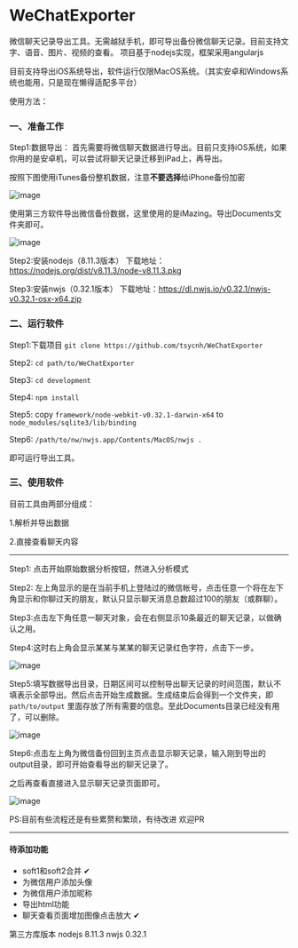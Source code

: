 # WeChatExporter

微信聊天记录导出工具。无需越狱手机，即可导出备份微信聊天记录。目前支持文字、语音、图片、视频的查看。
项目基于nodejs实现，框架采用angularjs

目前支持导出iOS系统导出，软件运行仅限MacOS系统。（其实安卓和Windows系统也能用，只是现在懒得适配多平台）

使用方法：
### 一、准备工作
Step1:数据导出：
首先需要将微信聊天数据进行导出。目前只支持iOS系统，如果你用的是安卓机，可以尝试将聊天记录迁移到iPad上，再导出。

按照下图使用iTunes备份整机数据，注意**不要选择**给iPhone备份加密

![image](https://github.com/tsycnh/WeChatExporter/blob/master/imgs/for%20readme/backup1.png)

使用第三方软件导出微信备份数据，这里使用的是iMazing。导出Documents文件夹即可。

![image](https://github.com/tsycnh/WeChatExporter/blob/master/imgs/for%20readme/backup2.png)

Step2:安装nodejs（8.11.3版本） 下载地址：https://nodejs.org/dist/v8.11.3/node-v8.11.3.pkg

Step3:安装nwjs（0.32.1版本） 下载地址：https://dl.nwjs.io/v0.32.1/nwjs-v0.32.1-osx-x64.zip

### 二、运行软件

Step1:下载项目 `git clone https://github.com/tsycnh/WeChatExporter`

Step2: `cd path/to/WeChatExporter`

Step3: `cd development`

Step4: `npm install`

Step5: copy `framework/node-webkit-v0.32.1-darwin-x64` to `node_modules/sqlite3/lib/binding`

Step6: `/path/to/nw/nwjs.app/Contents/MacOS/nwjs .`

即可运行导出工具。
### 三、使用软件
目前工具由两部分组成：

1.解析并导出数据

2.直接查看聊天内容

--------------

Step1: 点击开始原始数据分析按钮，然进入分析模式

Step2: 左上角显示的是在当前手机上登陆过的微信帐号，点击任意一个将在左下角显示和你聊过天的朋友，默认只显示聊天消息总数超过100的朋友（或群聊）。

Step3:点击左下角任意一聊天对象，会在右侧显示10条最近的聊天记录，以做确认之用。

Step4:这时右上角会显示某某与某某的聊天记录红色字符，点击下一步。

![image](https://github.com/tsycnh/WeChatExporter/blob/master/imgs/for%20readme/soft1.png)

Step5:填写数据导出目录，日期区间可以控制导出聊天记录的时间范围，默认不填表示全部导出。然后点击开始生成数据。生成结束后会得到一个文件夹，即`path/to/output` 里面存放了所有需要的信息。至此Documents目录已经没有用了，可以删除。

![image](https://github.com/tsycnh/WeChatExporter/blob/master/imgs/for%20readme/soft2.png)

Step6:点击左上角为微信备份回到主页点击显示聊天记录，输入刚到导出的output目录，即可开始查看导出的聊天记录了。

之后再查看直接进入显示聊天记录页面即可。

![image](https://github.com/tsycnh/WeChatExporter/blob/master/imgs/for%20readme/soft3.png)

PS:目前有些流程还是有些累赘和繁琐，有待改进
欢迎PR

---
#### 待添加功能

* soft1和soft2合并 ✔
* 为微信用户添加头像 
* 为微信用户添加昵称
* 导出html功能
* 聊天查看页面增加图像点击放大 ✔

第三方库版本
nodejs 8.11.3
nwjs   0.32.1
